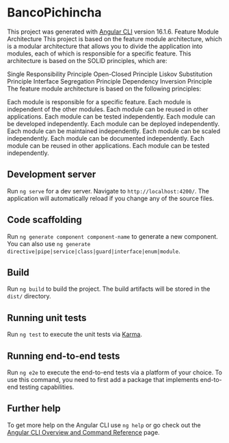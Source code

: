 # BancoPichincha

This project was generated with [Angular CLI](https://github.com/angular/angular-cli) version 16.1.6.
Feature Module Architecture
This project is based on the feature module architecture, which is a modular architecture that allows you to divide the application into modules, each of which is responsible for a specific feature. This architecture is based on the SOLID principles, which are:

Single Responsibility Principle
Open-Closed Principle
Liskov Substitution Principle
Interface Segregation Principle
Dependency Inversion Principle
The feature module architecture is based on the following principles:

Each module is responsible for a specific feature.
Each module is independent of the other modules.
Each module can be reused in other applications.
Each module can be tested independently.
Each module can be developed independently.
Each module can be deployed independently.
Each module can be maintained independently.
Each module can be scaled independently.
Each module can be documented independently.
Each module can be reused in other applications.
Each module can be tested independently.
## Development server

Run `ng serve` for a dev server. Navigate to `http://localhost:4200/`. The application will automatically reload if you change any of the source files.

## Code scaffolding

Run `ng generate component component-name` to generate a new component. You can also use `ng generate directive|pipe|service|class|guard|interface|enum|module`.

## Build

Run `ng build` to build the project. The build artifacts will be stored in the `dist/` directory.

## Running unit tests

Run `ng test` to execute the unit tests via [Karma](https://karma-runner.github.io).

## Running end-to-end tests

Run `ng e2e` to execute the end-to-end tests via a platform of your choice. To use this command, you need to first add a package that implements end-to-end testing capabilities.

## Further help

To get more help on the Angular CLI use `ng help` or go check out the [Angular CLI Overview and Command Reference](https://angular.io/cli) page.
